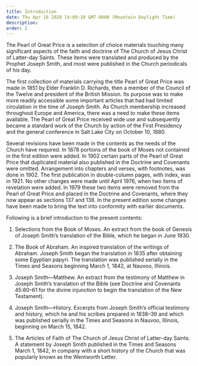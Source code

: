 ```yaml
---
title: Introduction
date: Thu Apr 16 2020 14:09:10 GMT-0600 (Mountain Daylight Time)
description: 
order: 2
---
```


<p>
  The Pearl of Great Price is a selection of choice materials touching many
  significant aspects of the faith and doctrine of The Church of Jesus Christ of
  Latter-day Saints. These items were translated and produced by the Prophet
  Joseph Smith, and most were published in the Church periodicals of his day.
</p>
<p>
  The first collection of materials carrying the title Pearl of Great Price was
  made in 1851 by Elder Franklin&#xA0;D. Richards, then a member of the Council
  of the Twelve and president of the British Mission. Its purpose was to make
  more readily accessible some important articles that had had limited
  circulation in the time of Joseph Smith. As Church membership increased
  throughout Europe and America, there was a need to make these items available.
  The Pearl of Great Price received wide use and subsequently became a standard
  work of the Church by action of the First Presidency and the general
  conference in Salt Lake City on October 10, 1880.
</p>
<p>
  Several revisions have been made in the contents as the needs of the Church
  have required. In 1878 portions of the book of Moses not contained in the
  first edition were added. In 1902 certain parts of the Pearl of Great Price
  that duplicated material also published in the Doctrine and Covenants were
  omitted. Arrangement into chapters and verses, with footnotes, was done in
  1902. The first publication in double-column pages, with index, was in 1921.
  No other changes were made until April 1976, when two items of revelation were
  added. In 1979 these two items were removed from the Pearl of Great Price and
  placed in the Doctrine and Covenants, where they now appear as
  sections&#xA0;137 and 138. In the present edition some changes have been made
  to bring the text into conformity with earlier documents.
</p>
<p>Following is a brief introduction to the present contents:</p>
<ol class="decimal" start="1">
  <li data-marker="1.">
    <p>
      Selections from the Book of Moses. An extract from the book of Genesis of
      Joseph Smith&#x2019;s translation of the Bible, which he began in June
      1830.
    </p>
  </li>
  <li data-marker="2.">
    <p>
      The Book of Abraham. An inspired translation of the writings of Abraham.
      Joseph Smith began the translation in 1835 after obtaining some Egyptian
      papyri. The translation was published serially in the Times and Seasons
      beginning March 1, 1842, at Nauvoo, Illinois.
    </p>
  </li>
  <li data-marker="3.">
    <p>
      Joseph Smith&#x2014;Matthew. An extract from the testimony of Matthew in
      Joseph Smith&#x2019;s translation of the Bible (see Doctrine and Covenants
      45:60&#x2013;61 for the divine injunction to begin the translation of the
      New Testament).
    </p>
  </li>
  <li data-marker="4.">
    <p>
      Joseph Smith&#x2014;History. Excerpts from Joseph Smith&#x2019;s official
      testimony and history, which he and his scribes prepared in 1838&#x2013;39
      and which was published serially in the Times and Seasons in Nauvoo,
      Illinois, beginning on March 15, 1842.
    </p>
  </li>
  <li data-marker="5.">
    <p>
      The Articles of Faith of The Church of Jesus Christ of Latter-day Saints.
      A statement by Joseph Smith published in the Times and Seasons March 1,
      1842, in company with a short history of the Church that was popularly
      known as the Wentworth Letter.
    </p>
  </li>
</ol>
